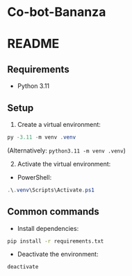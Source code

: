 # Co-bot-Bananza
# README

## Requirements
- Python 3.11

## Setup

1. Create a virtual environment:
```powershell
py -3.11 -m venv .venv
```
(Alternatively: `python3.11 -m venv .venv`)

2. Activate the virtual environment:
- PowerShell:
```powershell
.\.venv\Scripts\Activate.ps1
```
## Common commands
- Install dependencies:
```bash
pip install -r requirements.txt
```
- Deactivate the environment:
```bash
deactivate
```

